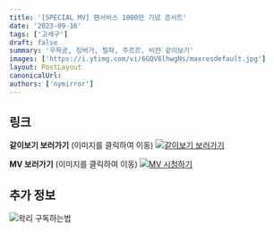 ```yaml
---
title: '[SPECIAL MV] 팬서비스 1000만 기념 콘서트'
date: '2023-09-16'
tags: ['고세구']
draft: false
summary: '우왁굳, 징버거, 릴파, 주르르, 비챤 같이보기'
images: ['https://i.ytimg.com/vi/6GQV6lhwgNs/maxresdefault.jpg']
layout: PostLayout
canonicalUrl:
authors: ['nymirror']
---
```


## 링크

**같이보기 보러가기** (이미지를 클릭하여 이동)
[![같이보기 보러가기](https://cdn.discordapp.com/attachments/1136601898116464710/1137050327938506852/logo.png)](https://cafe.naver.com/steamindiegame/12895275)

**MV 보러가기** (이미지를 클릭하여 이동)
[![MV 시청하기](https://i.ytimg.com/vi/6GQV6lhwgNs/maxresdefault.jpg)](https://youtu.be/6GQV6lhwgNs?si=mRU77w-2YBSWKNPl)

## 추가 정보

![왁리 구독하는법](https://cdn.discordapp.com/attachments/1136601898116464710/1137049857136267374/--2cut.gif)
